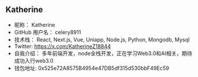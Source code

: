 ## Katherine

- 昵称：  Katherine
- GitHub 用户名：  celery8911
- 技术栈：  React, Next.js, Vue, Uniapp, Node.js, Python, Mongodb, Mysql
- Twitter:   https://x.com/KatherineZ18844
- 自我介绍：  多年前端开发，node全栈开发，正在学习Web3.0和AI相关，期待成功入行web3.0
- 钱包地址:   0x525e72A8575B4954e47DB5df315d530bbF49Ec59
